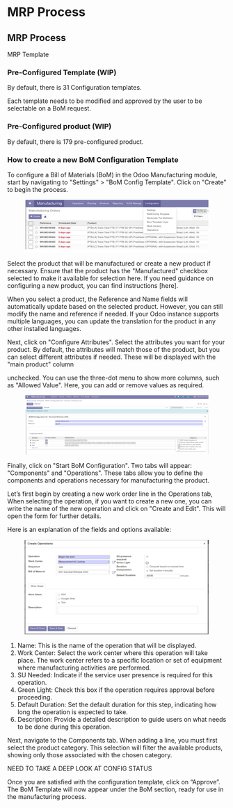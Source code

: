 # MRP Process

## MRP Process

MRP Template

### Pre-Configured Template (WIP)

By default, there is 31 Configuration templates.

Each template needs to be modified and approved by the user to be selectable on a BoM request.

### Pre-Configured product (WIP)

By default, there is 179 pre-configured product.

### How to create a new BoM Configuration Template

To configure a Bill of Materials (BoM) in the Odoo Manufacturing module, start by navigating to "Settings" > "BoM Config Template". Click on "Create" to begin the process.

<figure><img src="../../../.gitbook/assets/image (151).png" alt=""><figcaption></figcaption></figure>

Select the product that will be manufactured or create a new product if necessary. Ensure that the product has the "Manufactured" checkbox selected to make it available for selection here. If you need guidance on configuring a new product, you can find instructions \[here].

When you select a product, the Reference and Name fields will automatically update based on the selected product. However, you can still modify the name and reference if needed. If your Odoo instance supports multiple languages, you can update the translation for the product in any other installed languages.

Next, click on "Configure Attributes". Select the attributes you want for your product. By default, the attributes will match those of the product, but you can select different attributes if needed. These will be displayed with the "main product" column

unchecked. You can use the three-dot menu to show more columns, such as "Allowed Value". Here, you can add or remove values as required.

<figure><img src="../../../.gitbook/assets/image (152).png" alt=""><figcaption></figcaption></figure>

Finally, click on "Start BoM Configuration". Two tabs will appear: "Components" and "Operations". These tabs allow you to define the components and operations necessary for manufacturing the product.

Let’s first begin by creating a new work order line in the Operations tab, When selecting the operation, if you want to create a new one, you can write the name of the new operation and click on "Create and Edit". This will open the form for further details.

Here is an explanation of the fields and options available:

<figure><img src="../../../.gitbook/assets/image (153).png" alt=""><figcaption></figcaption></figure>

1. Name: This is the name of the operation that will be displayed.
2. Work Center: Select the work center where this operation will take place. The work center refers to a specific location or set of equipment where manufacturing activities are performed.
3. SU Needed: Indicate if the service user presence is required for this operation.
4. Green Light: Check this box if the operation requires approval before proceeding.
5. Default Duration: Set the default duration for this step, indicating how long the operation is expected to take.
6. Description: Provide a detailed description to guide users on what needs to be done during this operation.

Next, navigate to the Components tab. When adding a line, you must first select the product category. This selection will filter the available products, showing only those associated with the chosen category.

NEED TO TAKE A DEEP LOOK AT CONFIG STATUS

Once you are satisfied with the configuration template, click on “Approve”. The BoM Template will now appear under the BoM section, ready for use in the manufacturing process.
